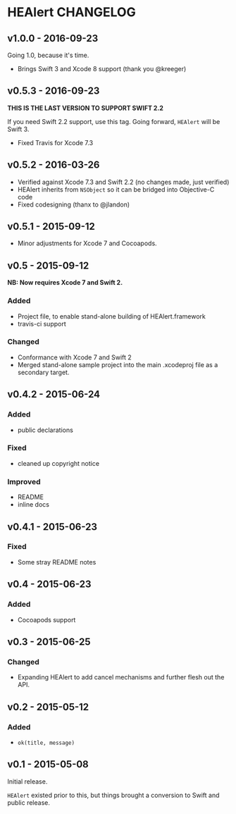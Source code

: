 # HEAlert CHANGELOG

## v1.0.0 - 2016-09-23

Going 1.0, because it's time.

* Brings Swift 3 and Xcode 8 support (thank you @kreeger)

## v0.5.3 - 2016-09-23

**THIS IS THE LAST VERSION TO SUPPORT SWIFT 2.2**

If you need Swift 2.2 support, use this tag. Going forward, `HEAlert` will be Swift 3.

* Fixed Travis for Xcode 7.3


## v0.5.2 - 2016-03-26

* Verified against Xcode 7.3 and Swift 2.2 (no changes made, just verified)
* HEAlert inherits from `NSObject` so it can be bridged into Objective-C code
* Fixed codesigning (thanx to @jlandon)

## v0.5.1 - 2015-09-12

* Minor adjustments for Xcode 7 and Cocoapods.


## v0.5 - 2015-09-12

**NB: Now requires Xcode 7 and Swift 2.**

### Added

* Project file, to enable stand-alone building of HEAlert.framework
* travis-ci support

### Changed

* Conformance with Xcode 7 and Swift 2
* Merged stand-alone sample project into the main .xcodeproj file as a secondary target.


## v0.4.2 - 2015-06-24

### Added

* public declarations

### Fixed

* cleaned up copyright notice

### Improved

* README
* inline docs


## v0.4.1 - 2015-06-23

### Fixed

* Some stray README notes


## v0.4 - 2015-06-23

### Added

* Cocoapods support


## v0.3 - 2015-06-25

### Changed

* Expanding HEAlert to add cancel mechanisms and further flesh out the API.


## v0.2 - 2015-05-12

### Added

* `ok(title, message)`


## v0.1 - 2015-05-08

Initial release.

`HEAlert` existed prior to this, but things brought a conversion to Swift and public release.
